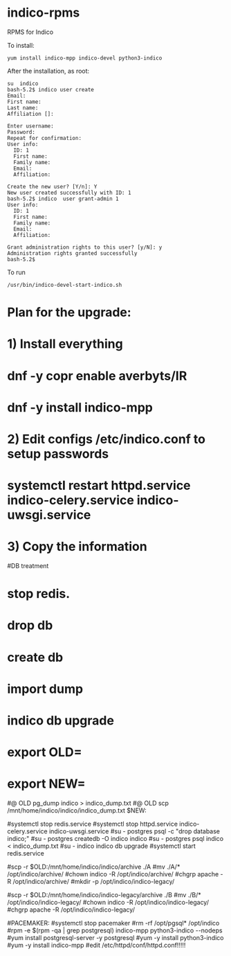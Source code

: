 # indico-rpms
RPMS for Indico


To install:

```
yum install indico-mpp indico-devel python3-indico
```

After the installation, as root:

```
su  indico 
bash-5.2$ indico user create
Email: 
First name: 
Last name: 
Affiliation []: 

Enter username: 
Password: 
Repeat for confirmation: 
User info:
  ID: 1
  First name: 
  Family name: 
  Email: 
  Affiliation: 

Create the new user? [Y/n]: Y
New user created successfully with ID: 1
bash-5.2$ indico  user grant-admin 1
User info:
  ID: 1
  First name: 
  Family name: 
  Email: 
  Affiliation: 

Grant administration rights to this user? [y/N]: y
Administration rights granted successfully
bash-5.2$ 
```

To run

```
/usr/bin/indico-devel-start-indico.sh
```








# Plan for the upgrade: 
# 1) Install everything
#  dnf -y copr enable averbyts/IR
#  dnf -y install  indico-mpp
# 2) Edit configs /etc/indico.conf to setup passwords
#    systemctl restart httpd.service indico-celery.service indico-uwsgi.service

# 3) Copy the information
#DB treatment
# stop redis.
# drop db
# create db
# import dump
# indico db upgrade


# export OLD=
# export NEW=

#@ OLD  pg_dump indico > indico_dump.txt
#@ OLD scp /mnt/home/indico/indico/indico_dump.txt $NEW:

#systemctl stop redis.service
#systemctl stop httpd.service indico-celery.service indico-uwsgi.service
#su - postgres  psql -c "drop database indico;"
#su - postgres  createdb -O indico indico
#su - postgres  psql indico < indico_dump.txt
#su - indico    indico db upgrade
#systemctl start redis.service

#scp -r $OLD:/mnt/home/indico/indico/archive ./A
#mv ./A/* /opt/indico/archive/
#chown indico -R /opt/indico/archive/ 
#chgrp apache -R /opt/indico/archive/
#mkdir -p /opt/indico/indico-legacy/

#scp -r $OLD:/mnt/home/indico/indico-legacy/archive  ./B
#mv ./B/* /opt/indico/indico-legacy/
#chown indico -R /opt/indico/indico-legacy/
#chgrp apache -R /opt/indico/indico-legacy/

#PACEMAKER:
#systemctl stop pacemaker
#rm -rf  /opt/pgsql* /opt/indico
#rpm -e $(rpm -qa | grep postgresql) indico-mpp python3-indico --nodeps
#yum install  postgresql-server -y postgresql
#yum -y install python3-indico
#yum -y install indico-mpp
#edit /etc/httpd/conf/httpd.conf!!!!!



